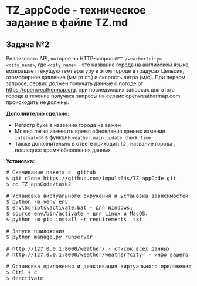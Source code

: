 # TZ_appCode - техническое задание в файле TZ.md

<h2>Задача №2</h2>

Реализовать API, которое на HTTP-запрос `GET /weather?city=<city_name>`,
где `<city_name>` - это название города на английском языке, 
возвращает текущую температуру в этом городе в градусах Цельсия, атомсферное давление (мм рт.ст.) и скорость ветра (м/c).
При первом запросе, сервис должен получать данные о погоде от https://openweathermap.org,
при последующих запросах для этого города в течение получаса запросы на сервис openweathermap.com происходить не должны.

<b>Дополнително сделано:</b>
<ul>
  <li>Регистр букв в название города не важен</li>
  <li>Можно легко изменить время обновления данных изменив <code>interval=30</code> в функции <code>weather.main.update_check_time</code></li>
  <li>Также дополнительно в ответе приходит: ID , название города , последнее время обновления данных</li>
</ul>

<b>Установка:</b>
<pre>
# Скачивание пакета с  github
$ git clone https://github.com/impuls64s/TZ_appCode.git
$ cd TZ_appCode/task2

# Установка виртуального окружения и установка зависимостей
$ python -m venv env
$ env\Scripts\activate.bat - для Windows;
$ source env/bin/activate - для Linux и MacOS.
$ python -m pip install -r requirements. txt

# Запуск приложения 
$ python manage.py runserver

# http://127.0.0.1:8000/weather/ - список всех данных
# http://127.0.0.1:8000/weather/weather?city=<city_name> - инфо вашего города

# Остановка приложения и деактивация виртуального приложения
$ Ctrl + c
$ deactivate
</pre>
